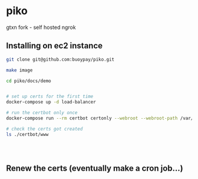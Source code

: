 # piko

gtxn fork - self hosted ngrok

## Installing on ec2 instance

```bash
git clone git@github.com:buoypay/piko.git

make image

cd piko/docs/demo


# set up certs for the first time
docker-compose up -d load-balancer

# run the certbot only once
docker-compose run --rm certbot certonly --webroot --webroot-path /var/www/certbot/ -d piko.bouypay.com

# check the certs got created
ls ./certbot/www





```

## Renew the certs (eventually make a cron job...)

```bash

```
